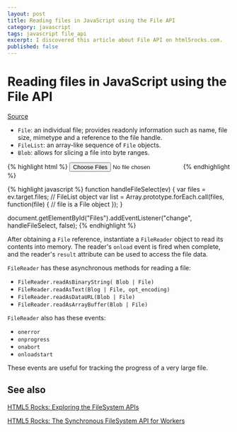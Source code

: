 ```yaml
---
layout: post
title: Reading files in JavaScript using the File API
category: javascript
tags: javascript file_api
excerpt: I discovered this article about File API on html5rocks.com.
published: false
---
```


Reading files in JavaScript using the File API
==============================================

[Source](http://www.html5rocks.com/en/tutorials/file/dndfiles/)

* `File`: an individual file; provides readonly information such as name, file size, mimetype and a reference to the file handle.
* `FileList`: an array-like sequence of `File` objects.
* `Blob`: allows for slicing a file into byte ranges.

{% highlight html %}
<input type="file" id="Files" name="files[]" multiple="multiple"/>
{% endhighlight %}

{% highlight javascript %}
function handleFileSelect(ev) {
	 var files = ev.target.files; // FileList object
	 var list = Array.prototype.forEach.call(files, function(file) {
		// file is a File object
	 });
}

document.getElementById("Files").addEventListener("change", handleFileSelect, false);
{% endhighlight %}

After obtaining a `File` reference, instantiate a `FileReader` object to read its contents into memory. The reader's `onload` event is fired when complete, and the reader's `result` attribute can be used to access the file data.

`FileReader` has these asynchronous methods for reading a file:

* `FileReader.readAsBinaryString( Blob | File)`
* `FileReader.readAsText(Blog | File, opt_encoding)`
* `FileReader.readAsDataURL(Blob | File)`
* `FileReader.readAsArrayBuffer(Blob | File)`

`FileReader` also has these events:

* `onerror`
* `onprogress`
* `onabort`
* `onloadstart`

These events are useful for tracking the progress of a very large file.

See also
--------

[HTML5 Rocks: Exploring the FileSystem APIs](http://www.html5rocks.com/en/tutorials/file/filesystem/)

[HTML5 Rocks: The Synchronous FileSystem API for Workers](http://www.html5rocks.com/en/tutorials/file/filesystem-sync/)

